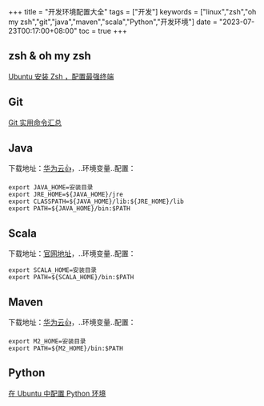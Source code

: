 +++
title = "开发环境配置大全"
tags = ["开发"]
keywords = ["linux","zsh","oh my zsh","git","java","maven","scala","Python","开发环境"]
date = "2023-07-23T00:17:00+08:00"
toc = true
+++

## zsh & oh my zsh
[Ubuntu 安装 Zsh ，配置最强终端](https://matnoble.github.io/tech/ubuntu/install-zsh/)

## Git
[Git 实用命令汇总](https://matnoble.github.io/tech/programming/git/)

## Java
下载地址：[华为云👍](https://repo.huaweicloud.com/java/jdk/)，..环境变量..配置： 
```shell
export JAVA_HOME=安装目录
export JRE_HOME=${JAVA_HOME}/jre
export CLASSPATH=${JAVA_HOME}/lib:${JRE_HOME}/lib
export PATH=${JAVA_HOME}/bin:$PATH
```

## Scala
下载地址：[官网地址](https://www.scala-lang.org/download/all.html)，..环境变量..配置：
```shell
export SCALA_HOME=安装目录
export PATH=${SCALA_HOME}/bin:$PATH
```

## Maven
下载地址：[华为云👍](https://repo.huaweicloud.com/apache/maven/maven-3/)，..环境变量..配置：
```shell
export M2_HOME=安装目录
export PATH=${M2_HOME}/bin:$PATH
```

## Python
[在 Ubuntu 中配置 Python 环境](https://matnoble.github.io/tech/ubuntu/configure-python-environment-in-ubuntu/)